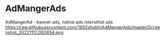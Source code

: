 # AdMangerAds
AdMangerAd - banner ads, native ads interstitial ads
https://raw.githubusercontent.com/1902shubh/AdMangerAds/master/Screenshot_20221117_092654.png
